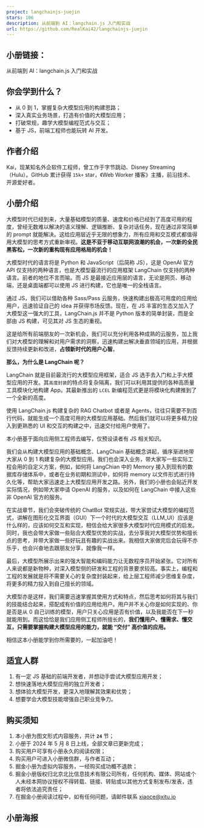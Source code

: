 ```yaml
---
project: langchainjs-juejin
stars: 106
description: 从前端到 AI：langchain.js 入门和实战
url: https://github.com/RealKai42/langchainjs-juejin
---
```


小册链接：
-----

从前端到 AI：langchain.js 入门和实战

你会学到什么？
-------

-   从 0 到 1，掌握复杂大模型应用的构建思路；
-   深入真实业务场景，打造有价值的大模型应用；
-   打破常规，趣学大模型编程范式与交互；
-   基于 JS，前端工程师也能玩转 AI 开发。

作者介绍
----

Kai，现某知名外企软件工程师，曾工作于字节跳动、Disney Streaming（Hulu）。GitHub 累计获得 `15k+` star，《Web Worker 播客》主播，前沿技术、开源爱好者。

小册介绍
----

大模型时代已经到来，大量基础模型的质量、速度和价格已经到了高度可用的程度，曾经无数难以解决的语义理解、逻辑推断、复杂对话任务，现在通过非常简单的 prompt 就能解决。这给应用层近乎无限的想象力，所有应用和交互模式都值得用大模型的思考方式重新审视。**这是不亚于移动互联网浪潮的机会，一次新的全民黑客松，一次新的重构现有应用格局的机会！**

大模型时代的语言将是 Python 和 JavaScript（后简称 JS），这是 OpenAI 官方 API 仅支持的两种语言，也是大模型最流行的应用框架 LangChain 仅支持的两种语言。前者的地位不言而喻。而 JS 是最接近应用层的语言，无论是网页、移动端，还是桌面端都可以使用 JS 进行构建，它也是唯一的全栈语言。

通过 JS，我们可以借助各种 Sass/Pass 云服务，快速构建出极高可用度的应用给用户，迅速验证自己的 idea 并获得市场反馈。现在，在 JS 丰富的生态又加入了大模型这一强大的工具，LangChain.js 并不是 Python 版本的简单封装，而是全部由 JS 构建，可见其对 JS 生态的重视。

这是给所有前端朋友的一次新机会，我们可以充分利用各种成熟的云服务，加上我们对大模型的理解和对用户需求的洞察，迅速构建出解决垂直领域的应用，并根据反馈持续更新和改进，**占领新时代的用户心智**。

**那么，为什么是 LangChain 呢？**

LangChain 就是目前最流行的大模型应用框架，适合 JS 选手去入门和上手大模型应用的开发。其`高度封装`的特点将复杂隔离，我们可以利用其提供的各种高质量工具模块化地构建 App。其最新推出的 `LCEL` 新编程范式更是将模块化构建推到了一个全新的高度。

使用 LangChain.js 构建复杂的 RAG Chatbot 或者是 Agents，往往只需要不到百行代码，就能生成一个高度可用的大模型应用基础。然后我们就可以将更多精力投入到更熟悉的 UI 和交互的构建之中，迅速交付给用户使用了。

本小册基于面向应用侧工程师去编写，仅预设读者有 JS 相关知识。

我们会从构建大模型应用的基础概念、LangChain 基础概念讲起，循序渐进地带大家从 0 到 1 构建复杂的大模型应用。我们也会深入业务，带大家写一些实际工程会用的自定义方案，例如，如何将 LangChian 中的 Memory 接入到现有的数据库存储体系中，或者在业务初期和测试中，如何将 memory 以文件形式进行持久化等，帮助大家迅速走上大模型应用开发之路。另外，我们的小册也会贴近开发实际情况，例如带大家申请 OpenAI 的服务，以及如何在 LangChain 中接入这些非 OpenAI 官方的服务。

在实战章节，我们会突破传统的 ChatBot 常规实战，带大家尝试大模型的编程范式，讲解在图形化交互界面（GUI）下一个时代的大模型交互（LLM\_UI）应该是什么样的，应该如何交互和实现，相信会给大家很多大模型时代应用模式的启发。同时，我也会带大家做一些贴合大模型优势的实战，去分享我对大模型优势和擅长点的思考，并带大家做一些好玩且有趣的实战出来。我相信大家做完后会玩得不亦乐乎，也会兴奋地去跟朋友分享，就像我一样。

最后，大模型所展示出来的强大智能和编码能力让无数程序员开始紧张。它对所有人来说都是新物种，对深入模型侧的研发和工程的背景要求较高。事实上，编程和工程的发展就是将不需要关心的复杂度封装起来，给上层工程师减少思维复杂度，将更多的精力投入到自己擅长的领域。

大模型亦是这样，我们需要迅速掌握其使用方式和特点，然后思考如何将其与我们的技能结合起来，搭配成有价值的应用给用户。用户并不关心你是如何实现的、你是否是从 0 自己训练的模型，用户只关心应用是否有价值，以及我能否在下一秒就能用到。而这恰恰是我们应用侧工程师所擅长的，**我们懂用户、懂需求、懂交互，只需要掌握构建大模型应用的能力，就能 “交付” 高价值的应用。**

相信这本小册能学到你所需要的，一起加油吧！

适宜人群
----

1.  有一定 JS 基础的前端开发者，并想动手尝试大模型应用开发；
2.  想快速落地大模型应用的独立开发者；
3.  想体验大模型开发，更深入地理解其效果和优势；
4.  想要学会大模型技能增强自己职业竞争力。

购买须知
----

1.  本小册为图文形式内容服务，共计 **`24`** 节；
2.  小册于 2024 年 5 月 8 日上线，全部文章已更新完成；
3.  购买用户可享有小册永久的阅读权限；
4.  购买用户可进入小册微信群，与作者互动；
5.  掘金小册为虚拟内容服务，一经购买成功概不退款；
6.  掘金小册版权归北京北比信息技术有限公司所有，任何机构、媒体、网站或个人未经本网协议授权不得转载、链接、转贴或以其他方式复制发布/发表，违者将依法追究责任；
7.  在掘金小册阅读过程中，如有任何问题，请邮件联系 xiaoce@xitu.io

小册海报
----
